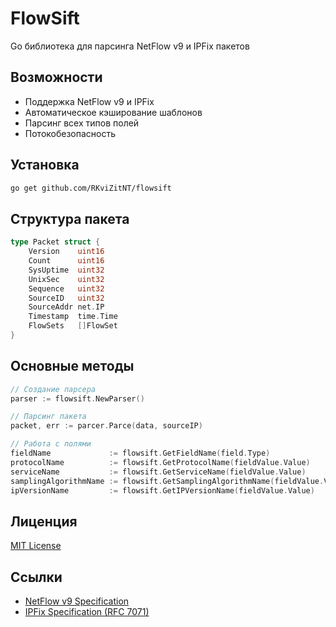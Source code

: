 # FlowSift

Go библиотека для парсинга NetFlow v9 и IPFix пакетов

## Возможности

* Поддержка NetFlow v9 и IPFix
* Автоматическое кэширование шаблонов
* Парсинг всех типов полей
* Потокобезопасность

## Установка

```bash
go get github.com/RKviZitNT/flowsift
```

## Структура пакета

```go
type Packet struct {
	Version    uint16
	Count      uint16
	SysUptime  uint32
	UnixSec    uint32
	Sequence   uint32
	SourceID   uint32
	SourceAddr net.IP
	Timestamp  time.Time
	FlowSets   []FlowSet
}
```

## Основные методы

```go
// Создание парсера
parser := flowsift.NewParser()

// Парсинг пакета
packet, err := parcer.Parce(data, sourceIP)

// Работа с полями
fieldName             := flowsift.GetFieldName(field.Type)
protocolName          := flowsift.GetProtocolName(fieldValue.Value)          // PROTOCOL
serviceName           := flowsift.GetServiceName(fieldValue.Value)           // L4_SRC_PORT, L4_DST_PORT
samplingAlgorithmName := flowsift.GetSamplingAlgorithmName(fieldValue.Value) // SAMPLING_ALGORITHM
ipVersionName         := flowsift.GetIPVersionName(fieldValue.Value)         // IPV4_SRC_ADDR, IPV6_SRC_ADDR ...
```

## Лиценция

[MIT License](LICENSE)

## Ссылки

* [NetFlow v9 Specification](https://datatracker.ietf.org/doc/html/rfc3954)
* [IPFix Specification (RFC 7071)](https://datatracker.ietf.org/doc/html/rfc7011)